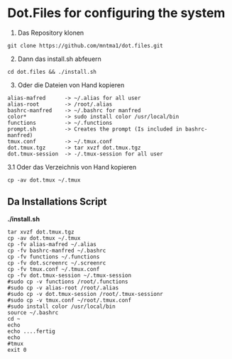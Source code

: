 # Dot.Files for configuring the system

1. Das Repository klonen
```
git clone https://github.com/mntma1/dot.files.git
```
2. Dann das install.sh abfeuern
```
cd dot.files && ./install.sh
```
3. Oder die Dateien von Hand kopieren
```
alias-mafred      -> ~/.alias for all user
alias-root        -> /root/.alias 
bashrc-manfred    -> ~/.bashrc for manfred
color*            -> sudo install color /usr/local/bin
functions         -> ~/.functions
prompt.sh         -> Creates the prompt (Is included in bashrc-manfred)
tmux.conf         -> ~/.tmux.conf
dot.tmux.tgz      -> tar xvzf dot.tmux.tgz
dot.tmux-session  -> -/.tmux-session for all user
```
3.1 Oder das Verzeichnis von Hand kopieren
```
cp -av dot.tmux ~/.tmux
```


## Da Installations Script

**./install.sh**

```
tar xvzf dot.tmux.tgz
cp -av dot.tmux ~/.tmux
cp -fv alias-mafred ~/.alias
cp -fv bashrc-manfred ~/.bashrc
cp -fv functions ~/.functions
cp -fv dot.screenrc ~/.screenrc
cp -fv tmux.conf ~/.tmux.conf
cp -fv dot.tmux-session ~/.tmux-session
#sudo cp -v functions /root/.functions
#sudo cp -v alias-root /root/.alias
#sudo cp -v dot.tmux-session /root/.tmux-sessionr
#sudo cp -v tmux.conf ~/root/.tmux.conf
#sudo install color /usr/local/bin
source ~/.bashrc
cd ~
echo
echo ....fertig
echo 
#tmux
exit 0
```

